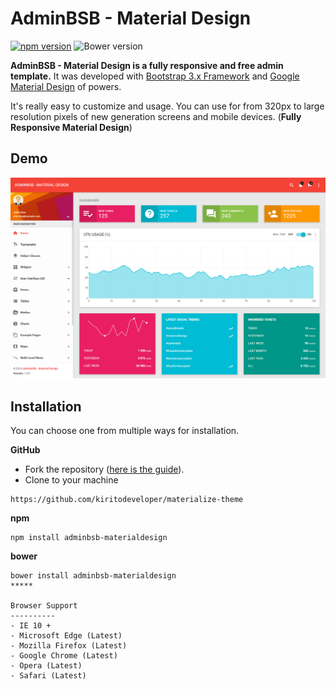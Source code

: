 AdminBSB - Material Design
=======================
[![npm version](https://img.shields.io/npm/v/adminbsb-materialdesign.svg)](https://www.npmjs.com/package/adminbsb-materialdesign)
![Bower version](https://img.shields.io/bower/v/adminbsb-materialdesign.svg)

**AdminBSB - Material Design is a fully responsive and free admin template.** It was developed with [Bootstrap 3.x Framework](http://getbootstrap.com) and [Google Material Design](https://material.google.com) of powers.

It's really easy to customize and usage. You can use for from 320px to large resolution pixels of new generation screens and mobile devices. (**Fully Responsive Material Design**)


Demo
----------------

![AdminBSB - Free Admin Template With Material Design](https://github.com/kiritodeveloper/materialize-theme/blob/master/images/screenshot.png)

Installation
----------------
You can choose one from multiple ways for installation.

**GitHub**
- Fork the repository ([here is the guide](https://help.github.com/articles/fork-a-repo/)).
- Clone to your machine
```
https://github.com/kiritodeveloper/materialize-theme
```

**npm**
```
npm install adminbsb-materialdesign
```

**bower**
```
bower install adminbsb-materialdesign
*****

Browser Support
----------
- IE 10 +
- Microsoft Edge (Latest)
- Mozilla Firefox (Latest)
- Google Chrome (Latest)
- Opera (Latest)
- Safari (Latest)

